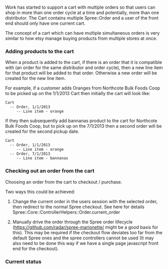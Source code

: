 Work has started to support a cart with multiple orders so that users can shop in more than one order cycle at a time and potentially, more than one distributor. The Cart contains multiple Spree::Order and a user of the front end should only have one current cart.

The concept of a cart which can have multiple simultaneous orders is very similar to how etsy manage buying products from multiple stores at once.

### Adding products to the cart
When a product is added to the cart, if there is an order that it is compatible with (an order for the same distributor and order cycle), then a new line item for that product will be added to that order. Otherwise a new order will be created for the new line item.

For example, if a customer adds Oranges from Northcote Bulk Foods Coop to be picked up on the 1/1/2013 
Cart then initially the cart will look like:

    Cart
      -- Order, 1/1/2013
         -- Line item - orange

If they then subsequently add bannanas product to the cart for Northcote Bulk Foods Coop, but to pick up on the 7/1/2013 then a second order will be created for the second pickup date.

    Cart
      -- Order, 1/1/2013
         -- Line item - orange
      -- Order, 7/1/2013
         -- Line item - bannanas

### Checking out an order from the cart
Choosing an order from the cart to checkout / purchase.

Two ways this could be achieved:
1. Change the current order in the users session with the selected order, then redirect to the normal Spree checkout. See here for details Spree::Core::ControllerHelpers::Order.current_order

2. Manually drive the order through the Spree order lifecycle (https://github.com/radar/spree-marionette/ might be a good basis for this). This may be required if the checkout flow deviates too far from the default Spree ones and the spree controllers cannot be used (It may also need to be done this way if we have a single page javascript front end for the checkout).

### Current status